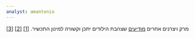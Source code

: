 ```yaml
---
analyst: amantonio
---
```


מרק ויצרנים אחרים [מודיעים](https://www.accessdata.fda.gov/drugsatfda_docs/label/2003/012223Orig1s039Lbl.pdf) שצהבת הילודים יתכן וקשורה למינון התכשיר. [[1]](https://dailymed.nlm.nih.gov/dailymed/getFile.cfm?setid=469bd195-1fa6-41e8-a0a9-fa772490eebf&type=pdf&name=469bd195-1fa6-41e8-a0a9-fa772490eebf) [[2]](http://www.drugs-library.com/drugs/phytonadione-_78cb045a.html#phytonadione-_78cb045a-adverse-reactions) [[3]](https://www.medicines.org.uk/emc/product/1107)
